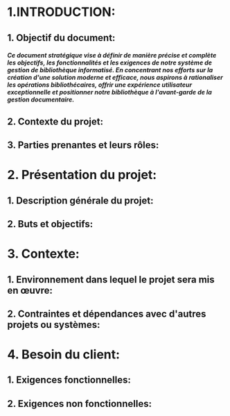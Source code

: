 # 1.INTRODUCTION:
## 1. Objectif du document:
##### Ce document stratégique vise à définir de manière précise et complète les objectifs, les fonctionnalités et les exigences de notre système de gestion de bibliothèque informatisé. En concentrant nos efforts sur la création d'une solution moderne et efficace, nous aspirons à rationaliser les opérations bibliothécaires, offrir une expérience utilisateur exceptionnelle et positionner notre bibliothèque à l'avant-garde de la gestion documentaire.
## 2. Contexte du projet:
## 3. Parties prenantes et leurs rôles:
# 2. Présentation du projet:
## 1. Description générale du projet:
## 2. Buts et objectifs:
# 3. Contexte:
## 1. Environnement dans lequel le projet sera mis en œuvre:
## 2. Contraintes et dépendances avec d'autres projets ou systèmes:
# 4. Besoin du client:
## 1. Exigences fonctionnelles:
## 2. Exigences non fonctionnelles:
